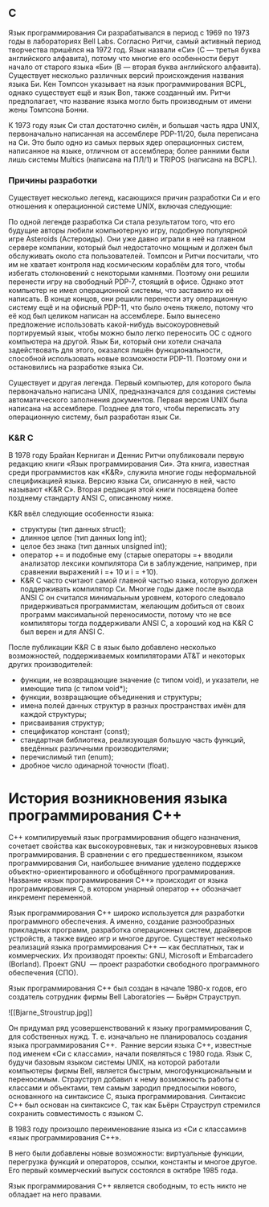 ## С

Язык программирования Си разрабатывался в период с 1969 по 1973 годы в лабораториях Bell Labs. Согласно Ритчи, самый активный период творчества пришёлся на 1972 год. Язык назвали «Си» (C — третья буква английского алфавита), потому что многие его особенности берут начало от старого языка «Би» (B — вторая буква английского алфавита). Существует несколько различных версий происхождения названия языка Би. Кен Томпсон указывает на язык программирования BCPL, однако существует ещё и язык Bon, также созданный им. Ритчи предполагает, что название языка могло быть производным от имени жены Томпсона Бонни.

К 1973 году язык Си стал достаточно силён, и большая часть ядра UNIX, первоначально написанная на ассемблере PDP-11/20, была переписана на Си. Это было одно из самых первых ядер операционных систем, написанное на языке, отличном от ассемблера; более ранними были лишь системы Multics (написана на ПЛ/1) и TRIPOS (написана на BCPL).

### Причины разработки

Существует несколько легенд, касающихся причин разработки Си и его отношения к операционной системе UNIX, включая следующие:

По одной легенде разработка Си стала результатом того, что его будущие авторы любили компьютерную игру, подобную популярной игре Asteroids (Астероиды). Они уже давно играли в неё на главном сервере компании, который был недостаточно мощным и должен был обслуживать около ста пользователей. Томпсон и Ритчи посчитали, что им не хватает контроля над космическим кораблём для того, чтобы избегать столкновений с некоторыми камнями. Поэтому они решили перенести игру на свободный PDP-7, стоящий в офисе. Однако этот компьютер не имел операционной системы, что заставило их её написать. В конце концов, они решили перенести эту операционную систему ещё и на офисный PDP-11, что было очень тяжело, потому что её код был целиком написан на ассемблере. Было вынесено предложение использовать какой-нибудь высокоуровневый портируемый язык, чтобы можно было легко переносить ОС с одного компьютера на другой. Язык Би, который они хотели сначала задействовать для этого, оказался лишён функциональности, способной использовать новые возможности PDP-11. Поэтому они и остановились на разработке языка Си.

Существует и другая легенда. Первый компьютер, для которого была первоначально написана UNIX, предназначался для создания системы автоматического заполнения документов. Первая версия UNIX была написана на ассемблере. Позднее для того, чтобы переписать эту операционную систему, был разработан язык Си.


### K&R C

В 1978 году Брайан Керниган и Деннис Ритчи опубликовали первую редакцию книги «Язык программирования Си». Эта книга, известная среди программистов как «K&R», служила многие годы неформальной спецификацией языка. Версию языка Си, описанную в ней, часто называют «K&R C». Вторая редакция этой книги посвящена более позднему стандарту ANSI C, описанному ниже.

K&R ввёл следующие особенности языка:

- структуры (тип данных struct);
- длинное целое (тип данных long int);
- целое без знака (тип данных unsigned int);
- оператор += и подобные ему (старые операторы =+ вводили анализатор лексики компилятора Си в заблуждение, например, при сравнении выражений i =+ 10 и i = +10).
- K&R C часто считают самой главной частью языка, которую должен поддерживать компилятор Си. Многие годы даже после выхода ANSI C он считался минимальным уровнем, которого следовало придерживаться программистам, желающим добиться от своих программ максимальной переносимости, потому что не все компиляторы тогда поддерживали ANSI C, а хороший код на K&R C был верен и для ANSI C.

После публикации K&R C в язык было добавлено несколько возможностей, поддерживаемых компиляторами AT&T и некоторых других производителей:

- функции, не возвращающие значение (с типом void), и указатели, не имеющие типа (с типом void*);
- функции, возвращающие объединения и структуры;
- имена полей данных структур в разных пространствах имён для каждой структуры;
- присваивания структур;
- спецификатор констант (const);
- стандартная библиотека, реализующая большую часть функций, введённых различными производителями;
- перечислимый тип (enum);
- дробное число одинарной точности (float).


# История возникновения языка программирования С++

C++ компилируемый язык программирования общего назначения, сочетает свойства как высокоуровневых, так и низкоуровневых языков программирования. В сравнении с его предшественником, языком программирования Cи, наибольшее внимание уделено поддержке объектно-ориентированного и обобщённого программирования. Название «язык программирования C++» происходит от языка программирования C, в котором унарный оператор ++ обозначает инкремент переменной.

Язык программирования C++ широко используется для разработки программного обеспечения. А именно, создание разнообразных прикладных программ, разработка операционных систем, драйверов устройств, а также видео игр и многое другое. Существует несколько реализаций языка программирования C++ — как бесплатных, так и коммерческих. Их производят проекты: GNU, Microsoft и Embarcadero (Borland). Проект GNU  — проект разработки свободного программного обеспечения (СПО).

Язык программирования С++ был создан в начале 1980-х годов, его создатель сотрудник фирмы Bell Laboratories — Бьёрн Страуструп.

![[Bjarne_Stroustrup.jpg]]



Он придумал ряд усовершенствований к языку программирования C, для собственных нужд. Т. е. изначально не планировалось создания языка программирования С++.  Ранние версии языка С++, известные под именем «Cи с классами», начали появляться с 1980 года. Язык C, будучи базовым языком системы UNIX, на которой работали компьютеры фирмы Bell, является быстрым, многофункциональным и переносимым. Страуструп добавил к нему возможность работы с классами и объектами, тем самым зародил предпосылки нового, основанного на синтаксисе С, языка программирования. Синтаксис C++ был основан на синтаксисе C, так как Бьёрн Страуструп стремился сохранить совместимость с языком C.

В 1983 году произошло переименование языка из «Cи с классами»в «язык программирования C++».

В него были добавлены новые возможности: виртуальные функции, перегрузка функций и операторов, ссылки, константы и многое другое. Его первый коммерческий выпуск состоялся в октябре 1985 года.

Язык программирования C++ является свободным, то есть никто не обладает на него правами.